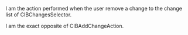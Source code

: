 I am the action performed when the user remove a change to the change list of CIBChangesSelector.

I am the exact opposite of CIBAddChangeAction.